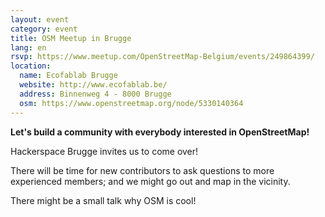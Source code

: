 ```yaml
---
layout: event
category: event
title: OSM Meetup in Brugge
lang: en
rsvp: https://www.meetup.com/OpenStreetMap-Belgium/events/249864399/
location:
  name: Ecofablab Brugge
  website: http://www.ecofablab.be/
  address: Binnenweg 4 - 8000 Brugge 
  osm: https://www.openstreetmap.org/node/5330140364
---
```


**Let's build a community with everybody interested in OpenStreetMap!**

Hackerspace Brugge invites us to come over!

There will be time for new contributors to ask questions to more experienced members; and we might go out and map in the vicinity.

There might be a small talk why OSM is cool!
